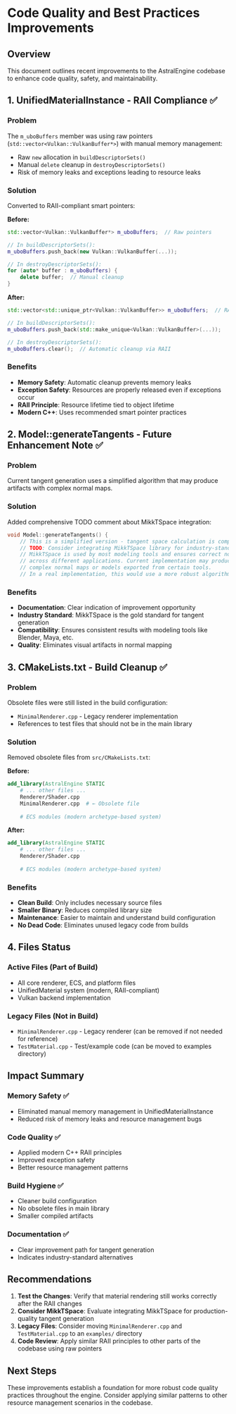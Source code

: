 # Code Quality and Best Practices Improvements

## Overview
This document outlines recent improvements to the AstralEngine codebase to enhance code quality, safety, and maintainability.

## 1. UnifiedMaterialInstance - RAII Compliance ✅

### Problem
The `m_uboBuffers` member was using raw pointers (`std::vector<Vulkan::VulkanBuffer*>`) with manual memory management:
- Raw `new` allocation in `buildDescriptorSets()`
- Manual `delete` cleanup in `destroyDescriptorSets()`
- Risk of memory leaks and exceptions leading to resource leaks

### Solution
Converted to RAII-compliant smart pointers:

**Before:**
```cpp
std::vector<Vulkan::VulkanBuffer*> m_uboBuffers;  // Raw pointers

// In buildDescriptorSets():
m_uboBuffers.push_back(new Vulkan::VulkanBuffer(...));

// In destroyDescriptorSets():
for (auto* buffer : m_uboBuffers) {
    delete buffer;  // Manual cleanup
}
```

**After:**
```cpp
std::vector<std::unique_ptr<Vulkan::VulkanBuffer>> m_uboBuffers;  // RAII-compliant

// In buildDescriptorSets():
m_uboBuffers.push_back(std::make_unique<Vulkan::VulkanBuffer>(...));

// In destroyDescriptorSets():
m_uboBuffers.clear();  // Automatic cleanup via RAII
```

### Benefits
- **Memory Safety**: Automatic cleanup prevents memory leaks
- **Exception Safety**: Resources are properly released even if exceptions occur
- **RAII Principle**: Resource lifetime tied to object lifetime
- **Modern C++**: Uses recommended smart pointer practices

## 2. Model::generateTangents - Future Enhancement Note ✅

### Problem
Current tangent generation uses a simplified algorithm that may produce artifacts with complex normal maps.

### Solution
Added comprehensive TODO comment about MikkTSpace integration:

```cpp
void Model::generateTangents() {
    // This is a simplified version - tangent space calculation is complex
    // TODO: Consider integrating MikkTSpace library for industry-standard tangent calculation
    // MikkTSpace is used by most modeling tools and ensures correct normal map appearance
    // across different applications. Current implementation may produce artifacts with
    // complex normal maps or models exported from certain tools.
    // In a real implementation, this would use a more robust algorithm
```

### Benefits
- **Documentation**: Clear indication of improvement opportunity
- **Industry Standard**: MikkTSpace is the gold standard for tangent generation
- **Compatibility**: Ensures consistent results with modeling tools like Blender, Maya, etc.
- **Quality**: Eliminates visual artifacts in normal mapping

## 3. CMakeLists.txt - Build Cleanup ✅

### Problem
Obsolete files were still listed in the build configuration:
- `MinimalRenderer.cpp` - Legacy renderer implementation
- References to test files that should not be in the main library

### Solution
Removed obsolete files from `src/CMakeLists.txt`:

**Before:**
```cmake
add_library(AstralEngine STATIC
    # ... other files ...
    Renderer/Shader.cpp
    MinimalRenderer.cpp  # ← Obsolete file
    
    # ECS modules (modern archetype-based system)
```

**After:**
```cmake
add_library(AstralEngine STATIC
    # ... other files ...
    Renderer/Shader.cpp
    
    # ECS modules (modern archetype-based system)
```

### Benefits
- **Clean Build**: Only includes necessary source files
- **Smaller Binary**: Reduces compiled library size
- **Maintenance**: Easier to maintain and understand build configuration
- **No Dead Code**: Eliminates unused legacy code from builds

## 4. Files Status

### Active Files (Part of Build)
- All core renderer, ECS, and platform files
- UnifiedMaterial system (modern, RAII-compliant)
- Vulkan backend implementation

### Legacy Files (Not in Build)
- `MinimalRenderer.cpp` - Legacy renderer (can be removed if not needed for reference)
- `TestMaterial.cpp` - Test/example code (can be moved to examples directory)

## Impact Summary

### Memory Safety ✅
- Eliminated manual memory management in UnifiedMaterialInstance
- Reduced risk of memory leaks and resource management bugs

### Code Quality ✅
- Applied modern C++ RAII principles
- Improved exception safety
- Better resource management patterns

### Build Hygiene ✅
- Cleaner build configuration
- No obsolete files in main library
- Smaller compiled artifacts

### Documentation ✅
- Clear improvement path for tangent generation
- Indicates industry-standard alternatives

## Recommendations

1. **Test the Changes**: Verify that material rendering still works correctly after the RAII changes
2. **Consider MikkTSpace**: Evaluate integrating MikkTSpace for production-quality tangent generation
3. **Legacy Files**: Consider moving `MinimalRenderer.cpp` and `TestMaterial.cpp` to an `examples/` directory
4. **Code Review**: Apply similar RAII principles to other parts of the codebase using raw pointers

## Next Steps

These improvements establish a foundation for more robust code quality practices throughout the engine. Consider applying similar patterns to other resource management scenarios in the codebase.
